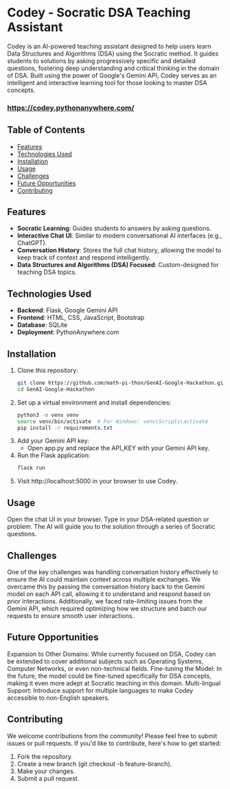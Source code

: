 # Codey - Socratic DSA Teaching Assistant

Codey is an AI-powered teaching assistant designed to help users learn Data Structures and Algorithms (DSA) using the Socratic method. It guides students to solutions by asking progressively specific and detailed questions, fostering deep understanding and critical thinking in the domain of DSA. Built using the power of Google's Gemini API, Codey serves as an intelligent and interactive learning tool for those looking to master DSA concepts.

### https://codey.pythonanywhere.com/

## Table of Contents
- [Features](#features)
- [Technologies Used](#technologies-used)
- [Installation](#installation)
- [Usage](#usage)
- [Challenges](#challenges)
- [Future Opportunities](#future-opportunities)
- [Contributing](#contributing)

## Features
- **Socratic Learning**: Guides students to answers by asking questions.
- **Interactive Chat UI**: Similar to modern conversational AI interfaces (e.g., ChatGPT).
- **Conversation History**: Stores the full chat history, allowing the model to keep track of context and respond intelligently.
- **Data Structures and Algorithms (DSA) Focused**: Custom-designed for teaching DSA topics.

## Technologies Used
- **Backend**: Flask, Google Gemini API
- **Frontend**: HTML, CSS, JavaScript, Bootstrap
- **Database**: SQLite
- **Deployment**: PythonAnywhere.com

## Installation

1. Clone this repository:
   ```bash
   git clone https://github.com/math-pi-thon/GenAI-Google-Hackathon.git
   cd GenAI-Google-Hackathon
   ```
2. Set up a virtual environment and install dependencies:
   ```bash
   python3 -m venv venv
   source venv/bin/activate  # For Windows: venv\Scripts\activate
   pip install -r requirements.txt
   ```
3. Add your Gemini API key:
   - Open app.py and replace the API_KEY with your Gemini API key.
4. Run the Flask application:
   ```bash
   flask run
   ```
5. Visit http://localhost:5000 in your browser to use Codey.

## Usage
Open the chat UI in your browser.
Type in your DSA-related question or problem.
The AI will guide you to the solution through a series of Socratic questions.

## Challenges
One of the key challenges was handling conversation history effectively to ensure the AI could maintain context across multiple exchanges. We overcame this by passing the conversation history back to the Gemini model on each API call, allowing it to understand and respond based on prior interactions. Additionally, we faced rate-limiting issues from the Gemini API, which required optimizing how we structure and batch our requests to ensure smooth user interactions.

## Future Opportunities
Expansion to Other Domains: While currently focused on DSA, Codey can be extended to cover additional subjects such as Operating Systems, Computer Networks, or even non-technical fields.
Fine-tuning the Model: In the future, the model could be fine-tuned specifically for DSA concepts, making it even more adept at Socratic teaching in this domain.
Multi-lingual Support: Introduce support for multiple languages to make Codey accessible to non-English speakers.

## Contributing
We welcome contributions from the community! Please feel free to submit issues or pull requests. If you'd like to contribute, here's how to get started:

1. Fork the repository.
2. Create a new branch (git checkout -b feature-branch).
3. Make your changes.
4. Submit a pull request.
